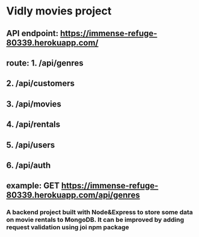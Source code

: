# Vidly movies project
## API endpoint: https://immense-refuge-80339.herokuapp.com/

## route: 1. /api/genres
##        2. /api/customers
##        3. /api/movies
##        4. /api/rentals
##        5. /api/users
##        6. /api/auth
## example: GET https://immense-refuge-80339.herokuapp.com/api/genres

### A backend project built with Node&Express to store some data on movie rentals to MongoDB. It can be improved by adding request validation using joi npm package
